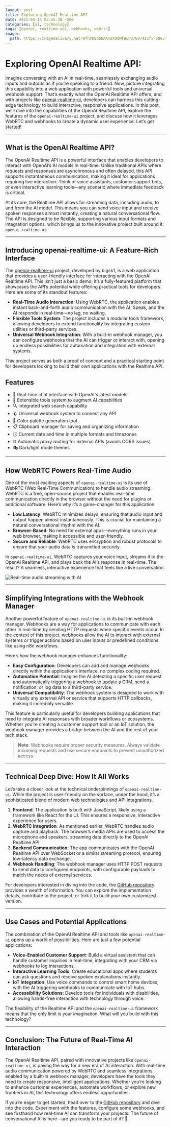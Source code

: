 ```yaml
---
layout: post
title: Exploring OpenAI Realtime API
date: 2025-04-14 03:55:48 -500
categories: [ai, technology]
tags: [openai, realtime-api, webhooks, webrtc]
image:
  path: https://imagedelivery.net/WfhVb8dSNAAvdXUdMfBuPQ/607425f5-58e3-4f36-3a9b-b08027d8b900/public
---
```




# Exploring OpenAI Realtime API:

Imagine conversing with an AI in real-time, seamlessly exchanging audio inputs and outputs as if you’re speaking to a friend. Now, picture integrating this capability into a web application with powerful tools and universal webhook support. That’s exactly what the OpenAI Realtime API offers, and with projects like [openai-realtime-ui](https://github.com/bigsk1/openai-realtime-ui), developers can harness this cutting-edge technology to build interactive, responsive applications. In this post, we’ll dive into the capabilities of the OpenAI Realtime API, explore the features of the `openai-realtime-ui` project, and discuss how it leverages WebRTC and webhooks to create a dynamic user experience. Let’s get started!

---

## What is the OpenAI Realtime API?

The OpenAI Realtime API is a powerful interface that enables developers to interact with OpenAI’s AI models in real-time. Unlike traditional APIs where requests and responses are asynchronous and often delayed, this API supports instantaneous communication, making it ideal for applications requiring live interaction. Think of voice assistants, customer support bots, or even interactive learning tools—any scenario where immediate feedback is critical.

At its core, the Realtime API allows for streaming data, including audio, to and from the AI model. This means you can send voice input and receive spoken responses almost instantly, creating a natural conversational flow. The API is designed to be flexible, supporting various input formats and integration options, which brings us to the innovative project built around it: `openai-realtime-ui`.

---

## Introducing openai-realtime-ui: A Feature-Rich Interface

The [openai-realtime-ui](https://github.com/bigsk1/openai-realtime-ui) project, developed by bigsk1, is a web application that provides a user-friendly interface for interacting with the OpenAI Realtime API. This isn’t just a basic demo; it’s a fully-featured platform that showcases the API’s potential while offering practical tools for developers. Here are some of its standout features:

- **Real-Time Audio Interaction**: Using WebRTC, the application enables instant back-and-forth audio communication with the AI. Speak, and the AI responds in real-time—no lag, no waiting.
- **Flexible Tools System**: The project includes a modular tools framework, allowing developers to extend functionality by integrating custom utilities or third-party services.
- **Universal Webhook Integration**: With a built-in webhook manager, you can configure webhooks that the AI can trigger or interact with, opening up endless possibilities for automation and integration with external systems.

This project serves as both a proof of concept and a practical starting point for developers looking to build their own applications with the Realtime API.

## Features

- 💬 Real-time chat interface with OpenAI's latest models
- 🔧 Extensible tools system to augment AI capabilities
- 🔍 Integrated web search capability
- 🪝 Universal webhook system to connect any API
- 🎨 Color palette generation tool
- 📋 Clipboard manager for saving and organizing information
- 🕒 Current date and time in multiple formats and timezones
- 🌐 Automatic proxy routing for external APIs (avoids CORS issues)
- 🎭 Dark/light mode themes

---

## How WebRTC Powers Real-Time Audio

One of the most exciting aspects of `openai-realtime-ui` is its use of WebRTC (Web Real-Time Communication) to handle audio streaming. WebRTC is a free, open-source project that enables real-time communication directly in the browser without the need for plugins or additional software. Here’s why it’s a game-changer for this application:

- **Low Latency**: WebRTC minimizes delays, ensuring that audio input and output happen almost instantaneously. This is crucial for maintaining a natural conversational rhythm with the AI.
- **Browser-Based**: No need for external apps—everything runs in your web browser, making it accessible and user-friendly.
- **Secure and Reliable**: WebRTC uses encryption and robust protocols to ensure that your audio data is transmitted securely.

In `openai-realtime-ui`, WebRTC captures your voice input, streams it to the OpenAI Realtime API, and plays back the AI’s response in real-time. The result? A seamless, interactive experience that feels like a live conversation.

![Real-time audio streaming with AI](https://imagedelivery.net/WfhVb8dSNAAvdXUdMfBuPQ/04764c40-3fc7-4239-d0e0-7a1cfb7b3700/public "WebRTC in action")

---

## Simplifying Integrations with the Webhook Manager

Another powerful feature of `openai-realtime-ui` is its built-in webhook manager. Webhooks are a way for applications to communicate with each other in real-time by sending HTTP requests when specific events occur. In the context of this project, webhooks allow the AI to interact with external systems or trigger actions based on user inputs or predefined conditions like using n8n workflows.

Here’s how the webhook manager enhances functionality:

- **Easy Configuration**: Developers can add and manage webhooks directly within the application’s interface, no complex coding required.
- **Automation Potential**: Imagine the AI detecting a specific user request and automatically triggering a webhook to update a CRM, send a notification, or log data to a third-party service.
- **Universal Compatibility**: The webhook system is designed to work with virtually any external API or service that supports HTTP callbacks, making it incredibly versatile.

This feature is particularly useful for developers building applications that need to integrate AI responses with broader workflows or ecosystems. Whether you’re creating a customer support tool or an IoT solution, the webhook manager provides a bridge between the AI and the rest of your tech stack.

> **Note**: Webhooks require proper security measures. Always validate incoming requests and use secure endpoints to prevent unauthorized access.

---

## Technical Deep Dive: How It All Works

Let’s take a closer look at the technical underpinnings of `openai-realtime-ui`. While the project is user-friendly on the surface, under the hood, it’s a sophisticated blend of modern web technologies and API integrations.

1. **Frontend**: The application is built with JavaScript, likely using a framework like React for the UI. This ensures a responsive, interactive experience for users.
2. **WebRTC Integration**: As mentioned earlier, WebRTC handles audio capture and playback. The browser’s media APIs are used to access the microphone and speakers, streaming data directly to the OpenAI Realtime API.
3. **Backend Communication**: The app communicates with the OpenAI Realtime API over WebSocket or a similar streaming protocol, ensuring low-latency data exchange.
4. **Webhook Handling**: The webhook manager uses HTTP POST requests to send data to configured endpoints, with configurable payloads to match the needs of external services.

For developers interested in diving into the code, the [GitHub repository](https://github.com/bigsk1/openai-realtime-ui) provides a wealth of information. You can explore the implementation details, contribute to the project, or fork it to build your own customized version.

---

## Use Cases and Potential Applications

The combination of the OpenAI Realtime API and tools like `openai-realtime-ui` opens up a world of possibilities. Here are just a few potential applications:

- **Voice-Enabled Customer Support**: Build a virtual assistant that can handle customer inquiries in real-time, integrating with your CRM via webhooks to log interactions.
- **Interactive Learning Tools**: Create educational apps where students can ask questions and receive spoken explanations instantly.
- **IoT Integration**: Use voice commands to control smart home devices, with the AI triggering webhooks to communicate with IoT hubs.
- **Accessibility Solutions**: Develop tools for individuals with disabilities, allowing hands-free interaction with technology through voice.

The flexibility of the Realtime API and the `openai-realtime-ui` framework means that the only limit is your imagination. What will you build with this technology?

---

## Conclusion: The Future of Real-Time AI Interaction

The OpenAI Realtime API, paired with innovative projects like `openai-realtime-ui`, is paving the way for a new era of AI interaction. With real-time audio communication powered by WebRTC and seamless integrations enabled by a built-in webhook manager, developers have the tools they need to create responsive, intelligent applications. Whether you’re looking to enhance customer experiences, automate workflows, or explore new frontiers in AI, this technology offers endless opportunities.

If you’re eager to get started, head over to the [GitHub repository](https://github.com/bigsk1/openai-realtime-ui) and dive into the code. Experiment with the features, configure some webhooks, and see firsthand how real-time AI can transform your projects. The future of conversational AI is here—are you ready to be part of it? 🌟